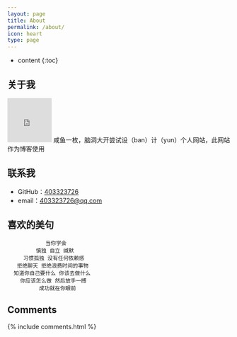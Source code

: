 ```yaml
---
layout: page
title: About
permalink: /about/
icon: heart
type: page
---
```


* content
{:toc}

## 关于我

<iframe src="http://imglf4.nosdn.127.net/img/L203aVlVSGxDLzM5cWxMdWhlM2FwVHRjcThIL2JMVlU0ZUZXZ0ZrdndOUXI0ekZ6SzZibjZBPT0.jpg?imageView&thumbnail=128x128&quality=90&type=jpg" style="border: 0;height: 100px;width: 100px;overflow: hidden;" frameBorder="0"></iframe>
咸鱼一枚，脑洞大开尝试设（ban）计（yun）个人网站，此网站作为博客使用

## 联系我

* GitHub：[403323726](https://github.com/403323726)
* email：403323726@qq.com

## 喜欢的美句

				当你学会 
			 慎独 自立 缄默 
		 习惯孤独 没有任何依赖感 
	   拒绝聊天 拒绝浪费时间的事物 
	  知道你自己要什么 你该去做什么 
		你应该怎么做 然后放手一搏 
			  成功就在你眼前

## Comments

{% include comments.html %}
